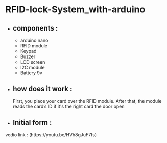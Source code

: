 # RFID-lock-System_with-arduino
<p></p>
<ul>
<li><h2>components : </h2></li>
<ul>
    <li>arduino nano</li>
    <li>RFID module</li>
    <li>Keypad</li>
    <liServo motor</li>
    <li>Buzzer</li>
    <li>LCD screen</li>
    <li>I2C module</li>
    <li>Battery 9v</li>
</ul>
<li><h2>how does it work : </h2></li>
<p>First, you place your card over the RFID module. After that, the module reads the card’s ID if it's the right card the door open</p>
</ul>
  <ul> <li><h2>Initial form : </h2></li></ul>
    <p>vedio link : (https://youtu.be/HVh8gJuF7fs)</p>
       
     

